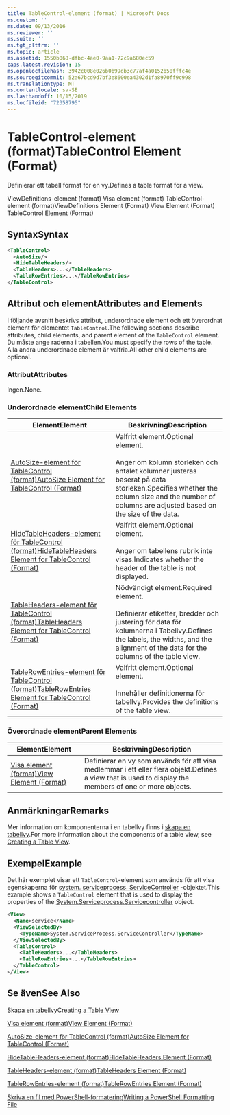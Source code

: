 ```yaml
---
title: TableControl-element (format) | Microsoft Docs
ms.custom: ''
ms.date: 09/13/2016
ms.reviewer: ''
ms.suite: ''
ms.tgt_pltfrm: ''
ms.topic: article
ms.assetid: 1550b068-dfbc-4ae0-9aa1-72c9a680ec59
caps.latest.revision: 15
ms.openlocfilehash: 3942c008e026b0b99db3c77af4a0152b50fffc4e
ms.sourcegitcommit: 52a67bcd9d7bf3e8600ea4302d1fa8970ff9c998
ms.translationtype: MT
ms.contentlocale: sv-SE
ms.lasthandoff: 10/15/2019
ms.locfileid: "72358795"
---
```

# <a name="tablecontrol-element-format"></a><span data-ttu-id="52103-102">TableControl-element (format)</span><span class="sxs-lookup"><span data-stu-id="52103-102">TableControl Element (Format)</span></span>

<span data-ttu-id="52103-103">Definierar ett tabell format för en vy.</span><span class="sxs-lookup"><span data-stu-id="52103-103">Defines a table format for a view.</span></span>

<span data-ttu-id="52103-104">ViewDefinitions-element (format) Visa element (format) TableControl-element (format)</span><span class="sxs-lookup"><span data-stu-id="52103-104">ViewDefinitions Element (Format) View Element (Format) TableControl Element (Format)</span></span>

## <a name="syntax"></a><span data-ttu-id="52103-105">Syntax</span><span class="sxs-lookup"><span data-stu-id="52103-105">Syntax</span></span>

```xml
<TableControl>
  <AutoSize/>
  <HideTableHeaders/>
  <TableHeaders>...</TableHeaders>
  <TableRowEntries>...</TableRowEntries>
</TableControl>

```

## <a name="attributes-and-elements"></a><span data-ttu-id="52103-106">Attribut och element</span><span class="sxs-lookup"><span data-stu-id="52103-106">Attributes and Elements</span></span>

<span data-ttu-id="52103-107">I följande avsnitt beskrivs attribut, underordnade element och ett överordnat element för elementet `TableControl`.</span><span class="sxs-lookup"><span data-stu-id="52103-107">The following sections describe attributes, child elements, and parent element of the `TableControl` element.</span></span> <span data-ttu-id="52103-108">Du måste ange raderna i tabellen.</span><span class="sxs-lookup"><span data-stu-id="52103-108">You must specify the rows of the table.</span></span> <span data-ttu-id="52103-109">Alla andra underordnade element är valfria.</span><span class="sxs-lookup"><span data-stu-id="52103-109">All other child elements are optional.</span></span>

### <a name="attributes"></a><span data-ttu-id="52103-110">Attribut</span><span class="sxs-lookup"><span data-stu-id="52103-110">Attributes</span></span>

<span data-ttu-id="52103-111">Ingen.</span><span class="sxs-lookup"><span data-stu-id="52103-111">None.</span></span>

### <a name="child-elements"></a><span data-ttu-id="52103-112">Underordnade element</span><span class="sxs-lookup"><span data-stu-id="52103-112">Child Elements</span></span>

|<span data-ttu-id="52103-113">Element</span><span class="sxs-lookup"><span data-stu-id="52103-113">Element</span></span>|<span data-ttu-id="52103-114">Beskrivning</span><span class="sxs-lookup"><span data-stu-id="52103-114">Description</span></span>|
|-------------|-----------------|
|[<span data-ttu-id="52103-115">AutoSize-element för TableControl (format)</span><span class="sxs-lookup"><span data-stu-id="52103-115">AutoSize Element for TableControl (Format)</span></span>](./autosize-element-for-tablecontrol-format.md)|<span data-ttu-id="52103-116">Valfritt element.</span><span class="sxs-lookup"><span data-stu-id="52103-116">Optional element.</span></span><br /><br /> <span data-ttu-id="52103-117">Anger om kolumn storleken och antalet kolumner justeras baserat på data storleken.</span><span class="sxs-lookup"><span data-stu-id="52103-117">Specifies whether the column size and the number of columns are adjusted based on the size of the data.</span></span>|
|[<span data-ttu-id="52103-118">HideTableHeaders-element för TableControl (format)</span><span class="sxs-lookup"><span data-stu-id="52103-118">HideTableHeaders Element for TableControl (Format)</span></span>](./hidetableheaders-element-format.md)|<span data-ttu-id="52103-119">Valfritt element.</span><span class="sxs-lookup"><span data-stu-id="52103-119">Optional element.</span></span><br /><br /> <span data-ttu-id="52103-120">Anger om tabellens rubrik inte visas.</span><span class="sxs-lookup"><span data-stu-id="52103-120">Indicates whether the header of the table is not displayed.</span></span>|
|[<span data-ttu-id="52103-121">TableHeaders-element för TableControl (format)</span><span class="sxs-lookup"><span data-stu-id="52103-121">TableHeaders Element for TableControl (Format)</span></span>](./tableheaders-element-format.md)|<span data-ttu-id="52103-122">Nödvändigt element.</span><span class="sxs-lookup"><span data-stu-id="52103-122">Required element.</span></span><br /><br /> <span data-ttu-id="52103-123">Definierar etiketter, bredder och justering för data för kolumnerna i Tabellvy.</span><span class="sxs-lookup"><span data-stu-id="52103-123">Defines the labels, the widths, and the alignment of the data for the columns of the table view.</span></span>|
|[<span data-ttu-id="52103-124">TableRowEntries-element för TableControl (format)</span><span class="sxs-lookup"><span data-stu-id="52103-124">TableRowEntries Element for TableControl (Format)</span></span>](./tablerowentries-element-for-tablecontrol-format.md)|<span data-ttu-id="52103-125">Valfritt element.</span><span class="sxs-lookup"><span data-stu-id="52103-125">Optional element.</span></span><br /><br /> <span data-ttu-id="52103-126">Innehåller definitionerna för tabellvy.</span><span class="sxs-lookup"><span data-stu-id="52103-126">Provides the definitions of the table view.</span></span>|

### <a name="parent-elements"></a><span data-ttu-id="52103-127">Överordnade element</span><span class="sxs-lookup"><span data-stu-id="52103-127">Parent Elements</span></span>

|<span data-ttu-id="52103-128">Element</span><span class="sxs-lookup"><span data-stu-id="52103-128">Element</span></span>|<span data-ttu-id="52103-129">Beskrivning</span><span class="sxs-lookup"><span data-stu-id="52103-129">Description</span></span>|
|-------------|-----------------|
|[<span data-ttu-id="52103-130">Visa element (format)</span><span class="sxs-lookup"><span data-stu-id="52103-130">View Element (Format)</span></span>](./view-element-format.md)|<span data-ttu-id="52103-131">Definierar en vy som används för att visa medlemmar i ett eller flera objekt.</span><span class="sxs-lookup"><span data-stu-id="52103-131">Defines a view that is used to display the members of one or more objects.</span></span>|

## <a name="remarks"></a><span data-ttu-id="52103-132">Anmärkningar</span><span class="sxs-lookup"><span data-stu-id="52103-132">Remarks</span></span>

<span data-ttu-id="52103-133">Mer information om komponenterna i en tabellvy finns i [skapa en tabellvy](./creating-a-table-view.md).</span><span class="sxs-lookup"><span data-stu-id="52103-133">For more information about the components of a table view, see [Creating a Table View](./creating-a-table-view.md).</span></span>

## <a name="example"></a><span data-ttu-id="52103-134">Exempel</span><span class="sxs-lookup"><span data-stu-id="52103-134">Example</span></span>

<span data-ttu-id="52103-135">Det här exemplet visar ett `TableControl`-element som används för att visa egenskaperna för [system. serviceprocess. ServiceController](/dotnet/api/System.ServiceProcess.ServiceController) -objektet.</span><span class="sxs-lookup"><span data-stu-id="52103-135">This example shows a `TableControl` element that is used to display the properties of the [System.Serviceprocess.Servicecontroller](/dotnet/api/System.ServiceProcess.ServiceController) object.</span></span>

```xml
<View>
  <Name>service</Name>
  <ViewSelectedBy>
    <TypeName>System.ServiceProcess.ServiceController</TypeName>
  </ViewSelectedBy>
  <TableControl>
    <TableHeaders>...</TableHeaders>
    <TableRowEntries>...</TableRowEntries>
  </TableControl>
</View>

```

## <a name="see-also"></a><span data-ttu-id="52103-136">Se även</span><span class="sxs-lookup"><span data-stu-id="52103-136">See Also</span></span>

[<span data-ttu-id="52103-137">Skapa en tabellvy</span><span class="sxs-lookup"><span data-stu-id="52103-137">Creating a Table View</span></span>](./creating-a-table-view.md)

[<span data-ttu-id="52103-138">Visa element (format)</span><span class="sxs-lookup"><span data-stu-id="52103-138">View Element (Format)</span></span>](./view-element-format.md)

[<span data-ttu-id="52103-139">AutoSize-element för TableControl (format)</span><span class="sxs-lookup"><span data-stu-id="52103-139">AutoSize Element for TableControl (Format)</span></span>](./autosize-element-for-tablecontrol-format.md)

[<span data-ttu-id="52103-140">HideTableHeaders-element (format)</span><span class="sxs-lookup"><span data-stu-id="52103-140">HideTableHeaders Element (Format)</span></span>](./hidetableheaders-element-format.md)

[<span data-ttu-id="52103-141">TableHeaders-element (format)</span><span class="sxs-lookup"><span data-stu-id="52103-141">TableHeaders Element (Format)</span></span>](./tableheaders-element-format.md)

[<span data-ttu-id="52103-142">TableRowEntries-element (format)</span><span class="sxs-lookup"><span data-stu-id="52103-142">TableRowEntries Element (Format)</span></span>](./tablerowentries-element-for-tablecontrol-format.md)

[<span data-ttu-id="52103-143">Skriva en fil med PowerShell-formatering</span><span class="sxs-lookup"><span data-stu-id="52103-143">Writing a PowerShell Formatting File</span></span>](./writing-a-powershell-formatting-file.md)
